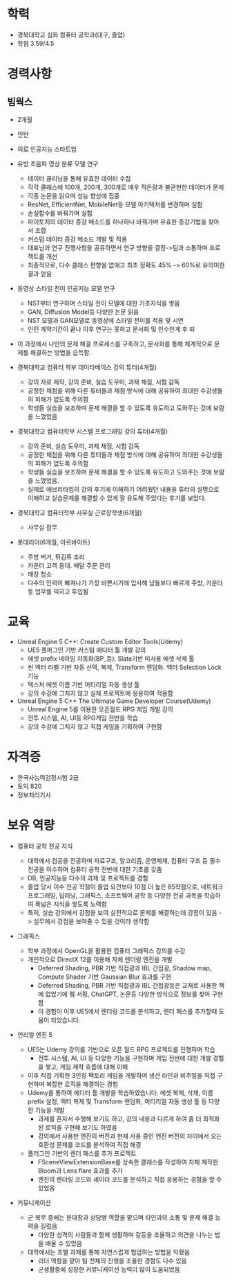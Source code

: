 # 학력
- 경북대학교 심화 컴퓨터 공학과(대구, 졸업)
- 학점 3.59/4.5

# 경력사항
## 빔웍스
- 2개월
- 인턴
- 의료 인공지능 스타트업
- 유방 초음파 영상 분류 모델 연구
	- 데이터 클리닝을 통해 유효한 데이터 수집
	- 각각 클래스에 100개, 200개, 300개로 매우 적은량과 불균현한 데이터가 문제
	- 각종 논문을 읽으며 성능 향상에 집중
	- ResNet, EfficientNet, MobileNet등 모델 아키텍처를 변경하며 실험
	- 손실함수를 바꿔가며 실험
	- 파이토치의 데이터 증강 메소드를 하나하나 바꿔가며 유효한 증강기법을 찾아서 조합
	- 커스텀 데이터 증강 메소드 개발 및 적용
	- 대표님과 연구 진행사항을 공유하면서 연구 방향을 결정->팀과 소통하며 프로젝트를 개선
	- 최종적으로, 다수 클래스 편향을 없애고 최초 정확도 45% -> 60%로 유의미한 결과 얻음
-  동영상 스타일 전이 인공지능 모델 연구
	- NST부터 연구하며 스타일 전이 모델에 대한 기초지식을 쌓음
	- GAN, Diffusion Model등 다양한 논문 읽음
	- NST 모델과 GAN모델로 동영상에 스타일 전이를 적용 및 시연
	- 인턴 계약기간이 끝나 이후 연구는 못하고 문서화 및 인수인계 후 퇴
- 이 과정에서 나만의 문제 해결 프로세스를 구축하고, 문서화를 통해 체계적으로 문제를 해결하는 방법을 습득함.

- 경북대학교 컴퓨터 학부 데이타베이스 강의 튜터(4개월)
	- 강의 자료 제작, 강의 준비, 실습 도우미, 과제 채점, 시험 감독
	- 공정한 채점을 위해 다른 튜터들과 채점 방식에 대해 공유하여 최대한 수강생들의 피해가 없도록 주의함
	- 학생들 실습을 보조하며 문제 해결을 할 수 있도록 유도하고 도와주는 것에 보람을 느꼈었음
- 경북대학교 컴퓨터학부 시스템 프로그래밍 강의 튜터(4개월)
	- 강의 준비, 실습 도우미, 과제 채점, 시험 감독
	- 공정한 채점을 위해 다른 튜터들과 채점 방식에 대해 공유하여 최대한 수강생들의 피해가 없도록 주의함
	- 학생들 실습을 보조하며 문제 해결을 할 수 있도록 유도하고 도와주는 것에 보람을 느꼈었음. 
	- 실제로 애브리타임의 강의 후기에 이해하기 어려웠던 내용을 튜터의 설명으로 이해하고 실습문제를 해결할 수 있게 잘 유도해 주었다는 후기를 보았다.
- 경북대학교 컴퓨터학부 사무실 근로장학생(6개월)
	- 사무실 잡무
- 롯데리아(6개월, 아르바이트)
	- 주방 버거, 튀김류 조리  
	- 카운터 고객 응대. 배달 주문 관리  
	- 매장 청소
	- 다수의 인력이 빠져나가 가장 바쁜시기에 입사해 남들보다 빠르게 주방, 카운터등 업무를 익히고 투입됨

# 교육
- Unreal Engine 5 C++: Create Custom Editor Tools(Udemy)
	- UE5 플퍼그인 기반 커스텀 에디터 툴 개발 강의  
	- 에셋 prefix 네이밍 자동화(BP_등), Slate기반 미사용 에셋 삭제 툴  
	- 씬 액터 라벨 기반 자동 선택, 복제, Transform 랜덤화. 액터 Selection Lock 기능  
	- 텍스처 에셋 이름 기반 머티리얼 자동 생성 툴
	- 강의 수강에 그치지 않고 실제 프로젝트에 응용하여 적용함
- Unreal Engine 5 C++ The Ultimate Game Developer Course(Udemy)
	- Unreal Engine 5를 이용한 오픈월드 RPG 게임 개발 강의  
	- 전투 시스템, AI, UI등 RPG게임 전반을 학습
	- 강의 수강에 그치지 않고 직접 게임을 기획하여 구현함

# 자격증
- 한국사능력검정시험 2급
- 토익 820
- 정보처리기사


# 보유 역량
- 컴퓨터 공학 전공 지식  
	- 대학에서 컴공을 전공하며 자료구조, 알고리즘, 운영체제, 컴퓨터 구조 등 필수 전공을 이수하며 컴퓨터 공학 전반에 대한 기초를 갖춤
	- DB, 인공지능등 다수의 과제 및 프로젝트를 경험
	- 졸업 당시 이수 전공 학점이 졸업 요건보다 10점 더 높은 85학점으로, 네트워크 프로그래밍, 딥러닝, 그래픽스, 소프트웨어 공학 등 다양한 전공 과목을 학습하여 폭넓은 지식을 쌓도록 노력함
	- 특히, 실습 강의에서 강점을 보여 실전적으로 문제를 해결하는데 강점이 있음 -> 실무에서 강점을 보여줄 수 있을 것이라 생각함

- 그래픽스  
	- 학부 과정에서 OpenGL을 활용한 컴퓨터 그래픽스 강의를 수강
	- 개인적으로 DirectX 12를 이용해 자체 렌더링 엔진을 개발
		- Deferred Shading, PBR 기반 직접광과 IBL 간접광, Shadow map, Compute Shader 기반 Gaussian Blur 효과를 구현
		- Deferred Shading, PBR 기반 직접광과 IBL 간접광등은 교재로 사용한 책에 없었기에 웹 서핑, ChatGPT, 논문등 다양한 방식으로 정보를 찾아 구현함
		- 이 경험이 이후 UE5에서 렌더링 코드를 분석하고, 렌더 패스를 추가할때 도움이 되었습니다. 

- 언리얼 엔진 5  
	- UE5는 Udemy 강의를 기반으로 오픈 월드 RPG 프로젝트를 진행하며 학습
		- 전투 시스템, AI, UI 등 다양한 기능을 구현하며 게임 전반에 대한 개발 경험을 쌓고, 게임 제작 흐름에 대해 이해
	- 이후 직접 기획한 3인칭 팩토리 게임을 개발하며 생산 라인과 비주얼을 직접 구현하며 복잡한 로직을 해결하는 경험
	- Udemy를 통하여 에디터 툴 개발을 학습하였습니다. 에셋 복제, 삭제, 이름 prefix 설정, 액터 복제 및 Transform 랜덤화, 머티리얼 자동 생성 툴 등 다양한 기능을 개발
		- 과제를 혼자서 수행해 보기도 하고, 강의 내용과 다르게 하여 좀 더 최적화된 로직을 구현해 보기도 하였음
		- 강의에서 사용한 엔진의 버전과 현재 사용 중인 엔진 버전의 차이에서 오는 호환성 문제를 코드를 분석하여 직접 해결
	- 플러그인 기반의 렌더 패스를 추가 프로젝트
		- FSceneViewExtensionBase를 상속한 클래스를 작성하여 자체 제작한 Bloom과 Lens flare 효과를 추가
		- 엔진의 렌더링 코드와 셰이더 코드를 분석하고 직접 응용하는 경험을 할 수 있었음

- 커뮤니케이션  
	- 군 복무 중에는 분대장과 상담병 역할을 맡으며 타인과의 소통 및 문제 해결 능력을 길렀음
		- 다양한 성격의 사람들과 함께 생활하며 갈등을 조율하고 의견을 나누는 법을 배울 수 있었음
	- 대학에서는 조별 과제를 통해 자연스럽게 협업하는 방법을 익혔음
		- 리더 역할을 맡아 팀 전체의 진행을 조율한 경험도 다수 있음
		- 군생활중에 성장한 커뮤니케이션 능력이 많이 도움되었음

